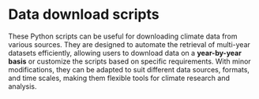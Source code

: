 # Data download scripts
 
These Python scripts can be useful for downloading climate data from various sources. They are designed to automate the retrieval of multi-year datasets efficiently, allowing users to download data on a **year-by-year basis** or customize the scripts based on specific requirements. With minor modifications, they can be adapted to suit different data sources, formats, and time scales, making them flexible tools for climate research and analysis.
